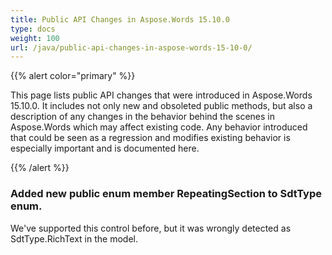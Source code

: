 ```yaml
---
title: Public API Changes in Aspose.Words 15.10.0
type: docs
weight: 100
url: /java/public-api-changes-in-aspose-words-15-10-0/
---
```


{{% alert color="primary" %}} 

This page lists public API changes that were introduced in Aspose.Words 15.10.0. It includes not only new and obsoleted public methods, but also a description of any changes in the behavior behind the scenes in Aspose.Words which may affect existing code. Any behavior introduced that could be seen as a regression and modifies existing behavior is especially important and is documented here.

{{% /alert %}} 

### **Added new public enum member RepeatingSection to SdtType enum.**

We've supported this control before, but it was wrongly detected as SdtType.RichText in the model.
